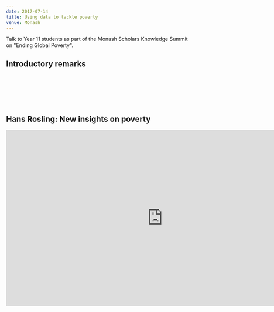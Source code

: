 ```yaml
---
date: 2017-07-14
title: Using data to tackle poverty
venue: Monash
---
```


Talk to Year 11 students as part of the Monash Scholars Knowledge Summit on "Ending Global Poverty".


## Introductory remarks

<div id='speakerdeck'>
  <p><script async class="speakerdeck-embed" data-id="76196e31c719406ea211a89be8d92ef7" data-ratio="1.33333333333333" src="//speakerdeck.com/assets/embed.js"></script><br>
  </p>
</div>


&nbsp;

&nbsp;


## Hans Rosling: New insights on poverty

<iframe src="https://embed.ted.com/talks/hans_rosling_reveals_new_insights_on_poverty" width="854px" height="480px" frameborder="0" scrolling="no" webkitAllowFullScreen mozallowfullscreen allowFullScreen></iframe>
